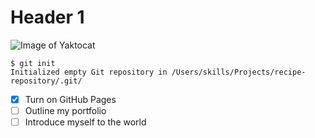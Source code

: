 # Header 1
![Image of Yaktocat](https://octodex.github.com/images/yaktocat.png)

```
$ git init
Initialized empty Git repository in /Users/skills/Projects/recipe-repository/.git/
```

- [x] Turn on GitHub Pages
- [ ] Outline my portfolio
- [ ] Introduce myself to the world

